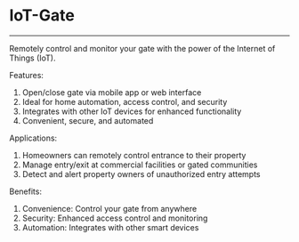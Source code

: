# IoT-Gate

______________________________________________________________________________________________________________________________________
Remotely control and monitor your gate with the power of the Internet of Things (IoT).

Features:
1) Open/close gate via mobile app or web interface
2) Ideal for home automation, access control, and security
3) Integrates with other IoT devices for enhanced functionality
4) Convenient, secure, and automated

Applications:
1) Homeowners can remotely control entrance to their property
2) Manage entry/exit at commercial facilities or gated communities
3) Detect and alert property owners of unauthorized entry attempts

Benefits:
1) Convenience: Control your gate from anywhere
2) Security: Enhanced access control and monitoring
3) Automation: Integrates with other smart devices

